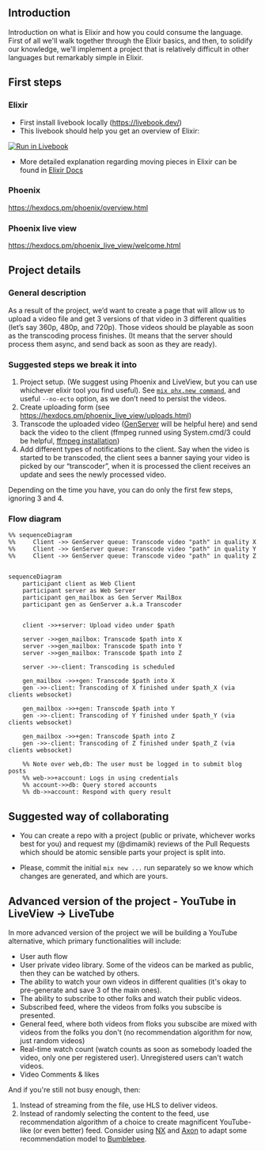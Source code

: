 ## Introduction

Introduction on what is Elixir and how you could consume the language.
First of all we'll walk together through the Elixir basics, and then, to solidify our knowledge, we'll implement a project that is relatively difficult in other languages but remarkably simple in Elixir.

## First steps

### Elixir

- First install livebook locally (https://livebook.dev/)
- This livebook should help you get an overview of Elixir:

[![Run in Livebook](https://livebook.dev/badge/v1/blue.svg)](https://livebook.dev/run?url=https://github.com/dimamik/learn_elixir_livebook/blob/main/01_Introduction.livemd)

- More detailed explanation regarding moving pieces in Elixir can be found in [Elixir Docs](https://hexdocs.pm/elixir/introduction.html)

### Phoenix

https://hexdocs.pm/phoenix/overview.html

### Phoenix live view

https://hexdocs.pm/phoenix_live_view/welcome.html

## Project details

### General description

As a result of the project, we’d want to create a page that will allow us to upload a video file and get 3 versions of that video in 3 different qualities (let’s say 360p, 480p, and 720p).
Those videos should be playable as soon as the transcoding process finishes. (It means that the server should process them async, and send back as soon as they are ready).

### Suggested steps we break it into

1. Project setup. (We suggest using Phoenix and LiveView, but you can use whichever elixir tool you find useful). See [`mix phx.new command`](https://hexdocs.pm/phoenix/Mix.Tasks.Phx.New.html), and useful `--no-ecto` option, as we don’t need to persist the videos.
1. Create uploading form (see https://hexdocs.pm/phoenix_live_view/uploads.html)
1. Transcode the uploaded video ([GenServer](https://hexdocs.pm/elixir/1.17.1/GenServer.html) will be helpful here) and send back the video to the client (ffmpeg runned using System.cmd/3 could be helpful, [ffmpeg installation](https://phoenixnap.com/kb/ffmpeg-mac))
1. Add different types of notifications to the client. Say when the video is started to be transcoded, the client sees a banner saying your video is picked by our “transcoder”, when it is processed the client receives an update and sees the newly processed video.

Depending on the time you have, you can do only the first few steps, ignoring 3 and 4.

### Flow diagram

```mermaid
%% sequenceDiagram
%%     Client ->> GenServer queue: Transcode video "path" in quality X
%%     Client ->> GenServer queue: Transcode video "path" in quality Y
%%     Client ->> GenServer queue: Transcode video "path" in quality Z


sequenceDiagram
    participant client as Web Client
    participant server as Web Server
    participant gen_mailbox as Gen Server MailBox
    participant gen as GenServer a.k.a Transcoder


    client ->>+server: Upload video under $path

    server ->>gen_mailbox: Transcode $path into X
    server ->>gen_mailbox: Transcode $path into Y
    server ->>gen_mailbox: Transcode $path into Z

    server ->>-client: Transcoding is scheduled

    gen_mailbox ->>+gen: Transcode $path into X 
    gen ->>-client: Transcoding of X finished under $path_X (via clients websocket)

    gen_mailbox ->>+gen: Transcode $path into Y 
    gen ->>-client: Transcoding of Y finished under $path_Y (via clients websocket)

    gen_mailbox ->>+gen: Transcode $path into Z 
    gen ->>-client: Transcoding of Z finished under $path_Z (via clients websocket)

    %% Note over web,db: The user must be logged in to submit blog posts
    %% web->>+account: Logs in using credentials
    %% account->>db: Query stored accounts
    %% db->>account: Respond with query result
```

## Suggested way of collaborating

- You can create a repo with a project (public or private, whichever works best for you) and request my (@dimamik) reviews of the Pull Requests which should be atomic sensible parts your project is split into.

- Please, commit the initial `mix new ...` run separately so we know which changes are generated, and which are yours.

## Advanced version of the project - YouTube in LiveView -> LiveTube

In more advanced version of the project we will be building a YouTube alternative, which primary functionalities will include:

- User auth flow
- User private video library. Some of the videos can be marked as public, then they can be watched by others.
- The ability to watch your own videos in different qualities (it's okay to pre-generate and save 3 of the main ones).
- The ability to subscribe to other folks and watch their public videos.
- Subscribed feed, where the videos from folks you subscibe is presented.
- General feed, where both videos from floks you subscibe are mixed with videos from the folks you don't (no recommendation algorithm for now, just random videos)
- Real-time watch count (watch counts as soon as somebody loaded the video, only one per registered user). Unregistered users can't watch videos.
- Video Comments & likes

And if you're still not busy enough, then:

1. Instead of streaming from the file, use HLS to deliver videos.
1. Instead of randomly selecting the content to the feed, use recommendation algorithm of a choice to create magnificent YouTube-like (or even better) feed. Consider using [NX](https://github.com/elixir-nx/nx) and [Axon](https://hexdocs.pm/axon/Axon.html) to adapt some recommendation model to [Bumblebee](https://github.com/elixir-nx/bumblebee).
